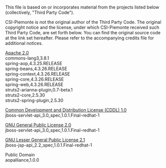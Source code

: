 This file is based on or incorporates material from the projects listed below
(collectively, "Third Party Code").

CSI-Piemonte is not the original author of the Third Party Code.
The original copyright notice and the license, under which CSI-Piemonte received such Third Party Code,
are set forth below. You can find the original source code at the link set hereafter.
Please refer to the accompanying credits file for additional notices.

[Apache 2.0](../lib/third-party-licenses/APACHE%202.0-LICENSE.txt)\
commons-lang3,3.8.1\
spring-aop,4.3.25.RELEASE\
spring-beans,4.3.26.RELEASE\
spring-context,4.3.26.RELEASE\
spring-core,4.3.26.RELEASE\
spring-web,4.3.26.RELEASE\
struts2-arianna-plugin,0.7-beta.1\
struts2-core,2.5.30\
struts2-spring-plugin,2.5.30

[Common Development and Distribution License (CDDL) 1.0](../lib/third-party-licenses/CDDL%201.0-LICENSE.txt)\
jboss-servlet-api_3.0_spec,1.0.1.Final-redhat-1

[GNU General Public License 2.0](../lib/third-party-licenses/GPL%202.0.txt)\
jboss-servlet-api_3.0_spec,1.0.1.Final-redhat-1

[GNU Lesser General Public License 2.1](../lib/third-party-licenses/LGPL%202.1-LICENSE.txt)\
jboss-jsp-api_2.2_spec,1.0.1.Final-redhat-1

Public Domain\
aopalliance,1.0.0
